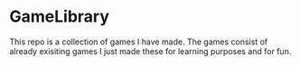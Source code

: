 # GameLibrary
This repo is a collection of games I have made. The games consist of already exisiting games I just made these for learning purposes and for fun.

